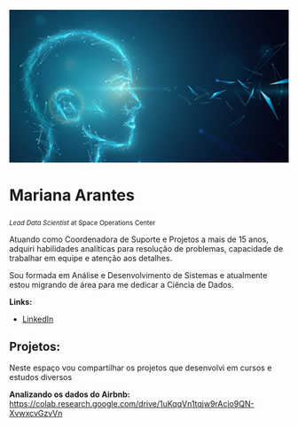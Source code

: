 <p align="C:\ANALISE DADOS">
  <img src="banner2.jpg" >
</p>

# Mariana Arantes
<sub>*Lead Data Scientist* at Space Operations Center</sub>

Atuando como Coordenadora de Suporte e Projetos a mais de 15 anos, adquiri habilidades analíticas para resolução de problemas, capacidade de trabalhar em equipe e atenção aos detalhes. 

Sou formada em Análise e Desenvolvimento de Sistemas e atualmente estou migrando de área para me dedicar a Ciência de Dados.

**Links:**
* [LinkedIn](www.linkedin.com/in/mariana-arantes-b830b7129)


## Projetos:
Neste espaço vou compartilhar os projetos que desenvolvi em cursos e estudos diversos

**Analizando os dados do Airbnb:** https://colab.research.google.com/drive/1uKqqVn1tqjw9rAcio9QN-XvwxcvGzvVn
